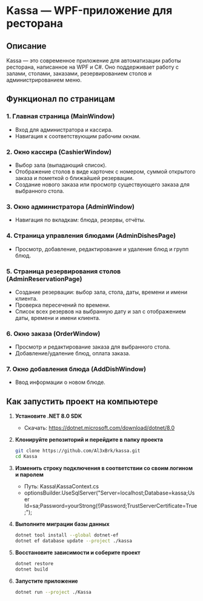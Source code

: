 # Kassa — WPF-приложение для ресторана

## Описание

Kassa — это современное приложение для автоматизации работы ресторана, написанное на WPF и C#. Оно поддерживает работу с залами, столами, заказами, резервированием столов и администрированием меню.

## Функционал по страницам

### 1. Главная страница (MainWindow)

- Вход для администратора и кассира.
- Навигация к соответствующим рабочим окнам.

### 2. Окно кассира (CashierWindow)

- Выбор зала (выпадающий список).
- Отображение столов в виде карточек с номером, суммой открытого заказа и пометкой о ближайшей резервации.
- Создание нового заказа или просмотр существующего заказа для выбранного стола.

### 3. Окно администратора (AdminWindow)

- Навигация по вкладкам: блюда, резервы, отчёты.

### 4. Страница управления блюдами (AdminDishesPage)

- Просмотр, добавление, редактирование и удаление блюд и групп блюд.

### 5. Страница резервирования столов (AdminReservationPage)

- Создание резервации: выбор зала, стола, даты, времени и имени клиента.
- Проверка пересечений по времени.
- Список всех резервов на выбранную дату и зал с отображением даты, времени и имени клиента.

### 6. Окно заказа (OrderWindow)

- Просмотр и редактирование заказа для выбранного стола.
- Добавление/удаление блюд, оплата заказа.

### 7. Окно добавления блюда (AddDishWindow)

- Ввод информации о новом блюде.

## Как запустить проект на компьютере

1. **Установите .NET 8.0 SDK**

   - Скачать: https://dotnet.microsoft.com/download/dotnet/8.0

2. **Клонируйте репозиторий и перейдите в папку проекта**

   ```sh
   git clone https://github.com/Al3xBrk/kassa.git
   cd Kassa
   ```

3. **Изменить строку подключения в соответствии со своим логином и паролем**
   - Путь: Kassa\KassaContext.cs
   - optionsBuilder.UseSqlServer("Server=localhost;Database=kassa;User Id=sa;Password=yourStrong(!)Password;TrustServerCertificate=True;");
4. **Выполните миграции базы данных**

   ```sh
   dotnet tool install --global dotnet-ef
   dotnet ef database update --project ./kassa
   ```

5. **Восстановите зависимости и соберите проект**

   ```sh
   dotnet restore
   dotnet build
   ```

6. **Запустите приложение**
   ```sh
   dotnet run --project ./Kassa
   ```
